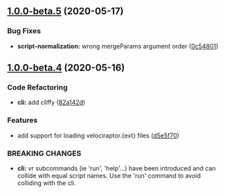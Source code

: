 
## [1.0.0-beta.5](https://github.com/umbopepato/velociraptor/compare/v1.0.0-beta.4...v1.0.0-beta.5) (2020-05-17)


### Bug Fixes

* **script-normalization:** wrong mergeParams argument order ([0c54801](https://github.com/umbopepato/velociraptor/commit/0c54801e1eb73e7f22e46cc5052e4fe09de0156c))

## [1.0.0-beta.4](https://github.com/umbopepato/velociraptor/compare/v1.0.0-beta.3...v1.0.0-beta.4) (2020-05-16)


### Code Refactoring

* **cli:** add cliffy ([82a142d](https://github.com/umbopepato/velociraptor/commit/82a142d761308a9e0db3988d3c2f012f06069652))


### Features

* add support for loading velociraptor.{ext} files ([d5e5f70](https://github.com/umbopepato/velociraptor/commit/d5e5f701648aa31976b13819673bd76302b10fb7))


### BREAKING CHANGES

* **cli:** vr subcommands (ie 'run', 'help'...) have been introduced
and can collide with equal script names.
Use the 'run' command to avoid colliding with the cli.
